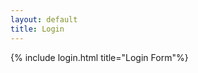 ```yaml
---
layout: default
title: Login
---
```


<!-- Page Heading -->
{% include login.html title="Login Form"%}



